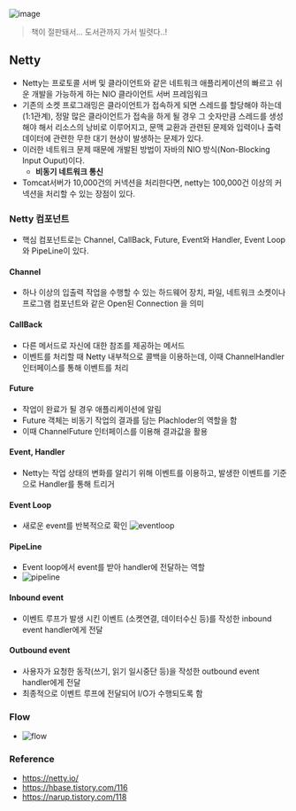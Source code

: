 ![image](https://user-images.githubusercontent.com/66015002/155884217-c63ba4cf-5339-4c6c-9d03-e72f1381e608.png)

> 책이 절판돼서... 도서관까지 가서 빌렷다..!


## Netty 
- Netty는 프로토콜 서버 및 클라이언트와 같은 네트워크 애플리케이션의 빠르고 쉬운 개발을 가능하게 하는 NIO 클라이언트 서버 프레임워크
- 기존의 소켓 프로그래밍은 클라이언트가 접속하게 되면 스레드를 할당해야 하는데(1:1관계), 정말 많은 클라이언트가 접속을 하게 될 경우 그 숫자만큼 스레드를 생성해야 해서 리소스의 낭비로 이루어지고, 문맥 교환과 관련된 문제와 입력이나 출력 데이터에 관련한 무한 대기 현상이 발생하는 문제가 있다.
- 이러한 네트워크 문제 때문에 개발된 방법이 자바의 NIO 방식(Non-Blocking Input Ouput)이다.
    - <b>비동기 네트워크 통신</b>
- Tomcat서버가 10,000건의 커넥션을 처리한다면, netty는 100,000건 이상의 커넥션을 처리할 수 있는 장점이 있다.

### Netty 컴포넌트
- 핵심 컴포넌트로는 Channel, CallBack, Future, Event와 Handler, Event Loop와 PipeLine이 있다.

#### Channel
- 하나 이상의 입출력 작업을 수행할 수 있는 하드웨어 장치, 파일, 네트워크 소켓이나 프로그램 컴포넌트와 같은 Open된 Connection 을 의미

#### CallBack
- 다른 메서드로 자신에 대한 참조를 제공하는 메서드
- 이벤트를 처리할 때 Netty 내부적으로 콜백을 이용하는데, 이때 ChannelHandler 인터페이스를 통해 이벤트를 처리

#### Future
- 작업이 완료가 될 경우 애플리케이션에 알림
- Future 객체는 비동기 작업의 결과를 담는 Plachloder의 역할을 함
- 이때 ChannelFuture 인터페이스를 이용해 결과값을 활용

#### Event, Handler
- Netty는 작업 상태의 변화를 알리기 위해 이벤트를 이용하고, 발생한 이벤트를 기준으로 Handler를 통해 트리거

#### Event Loop
- 새로운 event를 반복적으로 확인
![eventloop](https://img1.daumcdn.net/thumb/R1280x0/?scode=mtistory2&fname=https%3A%2F%2Fblog.kakaocdn.net%2Fdn%2FyEhK2%2FbtqHBRuUD2o%2FijCfGliB3cD7LcwZe6Tz01%2Fimg.png)

#### PipeLine
- Event loop에서 event를 받아 handler에 전달하는 역할
- ![pipeline](https://img1.daumcdn.net/thumb/R1280x0/?scode=mtistory2&fname=https%3A%2F%2Fblog.kakaocdn.net%2Fdn%2FEN6fG%2FbtqHLfuMOba%2FRY7O3U5BYp5Z9hHACgIqxK%2Fimg.png)

#### Inbound event
- 이벤트 루프가 발생 시킨 이벤트 (소켓연결, 데이터수신 등)를 작성한 inbound event handler에게 전달

#### Outbound event
- 사용자가  요청한 동작(쓰기, 읽기 일시중단 등)을 작성한 outbound event handler에게 전달
- 최종적으로 이벤트 루프에 전달되어 I/O가 수행되도록 함

### Flow
- ![flow](https://img1.daumcdn.net/thumb/R1280x0/?scode=mtistory2&fname=https%3A%2F%2Fblog.kakaocdn.net%2Fdn%2FPWASk%2FbtqHJpEmBF9%2FR3O3z2HcrDZhEDtZZQazG0%2Fimg.png)


### Reference
- https://netty.io/
- https://hbase.tistory.com/116
- https://narup.tistory.com/118
